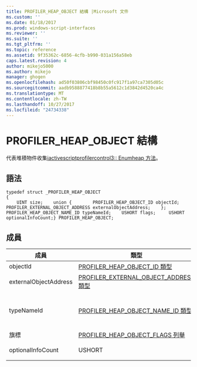 ```yaml
---
title: PROFILER_HEAP_OBJECT 結構 |Microsoft 文件
ms.custom: ''
ms.date: 01/18/2017
ms.prod: windows-script-interfaces
ms.reviewer: ''
ms.suite: ''
ms.tgt_pltfrm: ''
ms.topic: reference
ms.assetid: 9f35362c-6856-4cfb-b990-031a156a58eb
caps.latest.revision: 4
author: mikejo5000
ms.author: mikejo
manager: ghogen
ms.openlocfilehash: ad50f03806cbf98450c0fc917f1a97ca7305d05c
ms.sourcegitcommit: aadb9588877418b8b55a5612c1d3842d4520ca4c
ms.translationtype: MT
ms.contentlocale: zh-TW
ms.lasthandoff: 10/27/2017
ms.locfileid: "24734338"
---
```

# <a name="profilerheapobject-structure"></a>PROFILER_HEAP_OBJECT 結構
代表堆積物件收集[iactivescriptprofilercontrol3:: Enumheap 方法](../../winscript/reference/iactivescriptprofilercontrol3-enumheap-method.md)。  
  
## <a name="syntax"></a>語法  
  
```  
typedef struct _PROFILER_HEAP_OBJECT  
{  
    UINT size;    union {        PROFILER_HEAP_OBJECT_ID objectId;        PROFILER_EXTERNAL_OBJECT_ADDRESS externalObjectAddress;    };    PROFILER_HEAP_OBJECT_NAME_ID typeNameId;    USHORT flags;     USHORT optionalInfoCount;} PROFILER_HEAP_OBJECT;  
```  
  
## <a name="members"></a>成員  
  
|成員|類型|描述|  
|------------|----------|-----------------|  
|objectId|[PROFILER_HEAP_OBJECT_ID 類型](../../winscript/reference/profiler-heap-object-id-type.md)|堆積物件的識別碼。|  
|externalObjectAddress|[PROFILER_EXTERNAL_OBJECT_ADDRESS 類型](../../winscript/reference/profiler-external-object-address-type.md)|物件，例如 c + + 配置的物件，超出 JavaScript 堆積的外部物件位址。|  
|typeNameId|[PROFILER_HEAP_OBJECT_NAME_ID 類型](../../winscript/reference/profiler-heap-object-name-id-type.md)|從堆積物件型別名稱的識別碼擷取[IActiveScriptProfilerHeapEnum::GetNameIdMap](../../winscript/reference/iactivescriptprofilerheapenum-getnameidmap.md)。 只有其中一個`externalObjectAddress`或`typeName`取決於存在於`flags`值。|  
|旗標|[PROFILER_HEAP_OBJECT_FLAGS 列舉](../../winscript/reference/profiler-heap-object-flags-enumeration.md)|包含堆積物件的相關基本資訊的旗標。|  
|optionalInfoCount|USHORT|數目[PROFILER_HEAP_OBJECT_OPTIONAL_INFO 結構](../../winscript/reference/profiler-heap-object-optional-info-structure.md)記錄可供使用的堆積物件。|